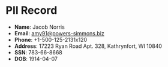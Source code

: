 # PII Record
- **Name**: Jacob Norris
- **Email**: amy91@powers-simmons.biz
- **Phone**: +1-500-125-2131x120
- **Address**: 17223 Ryan Road Apt. 328, Kathrynfort, WI 10840
- **SSN**: 783-66-8668
- **DOB**: 1914-04-07
